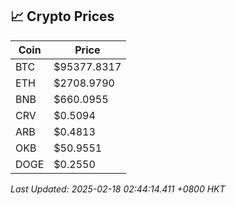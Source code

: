 ## 📈 Crypto Prices

| Coin | Price |
| ---- | ----- |
| BTC | $95377.8317 |
| ETH | $2708.9790 |
| BNB | $660.0955 |
| CRV | $0.5094 |
| ARB | $0.4813 |
| OKB | $50.9551 |
| DOGE | $0.2550 |

_Last Updated: 2025-02-18 02:44:14.411 +0800 HKT_